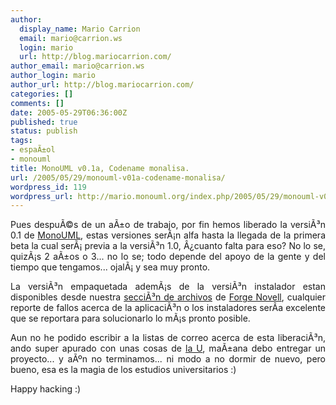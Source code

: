 ```yaml
---
author:
  display_name: Mario Carrion
  email: mario@carrion.ws
  login: mario
  url: http://blog.mariocarrion.com/
author_email: mario@carrion.ws
author_login: mario
author_url: http://blog.mariocarrion.com/
categories: []
comments: []
date: 2005-05-29T06:36:00Z
published: true
status: publish
tags:
- espaÃ±ol
- monouml
title: MonoUML v0.1a, Codename monalisa.
url: /2005/05/29/monouml-v01a-codename-monalisa/
wordpress_id: 119
wordpress_url: http://mario.monouml.org/index.php/2005/05/29/monouml-v01a-codename-monalisa/
---
```


<div style="clear:both;"></div>
<p align="justify">
Pues despuÃ©s de un aÃ±o de trabajo, por fin hemos liberado la versiÃ³n 0.1 de <a href="http://www.monouml.org">MonoUML</a>, estas versiones serÃ¡n alfa hasta la llegada de la primera beta la cual serÃ¡ previa a la versiÃ³n 1.0, Â¿cuanto falta para eso? No lo se, quizÃ¡s 2 aÃ±os o 3... no lo se; todo depende del apoyo de la gente y del tiempo que tengamos... ojalÃ¡ y sea muy pronto.</p>
<p align="justify">
La versiÃ³n empaquetada ademÃ¡s de la versiÃ³n instalador estan disponibles desde nuestra <a href="http://forge.novell.com/modules/xfcontent/downloads.php/monouml/MonoUML/">secciÃ³n de archivos</a> de <a href="http://forge.novell.com/modules/xfmod/project/?monouml">Forge Novell</a>, cualquier reporte de fallos acerca de la aplicaciÃ³n o los instaladores serÃ­a excelente que se reportara para solucionarlo lo mÃ¡s pronto posible.</p>
<p align="justify">Aun no he podido escribir a la listas de correo acerca de esta liberaciÃ³n, ando super apurado con unas cosas de <a href="http://www.itver.edu.mx">la U</a>, maÃ±ana debo entregar un proyecto... y aÃºn no terminamos... ni modo a no dormir de nuevo, pero bueno, esa es la magia de los estudios universitarios :)</p>
<p align="justify">Happy hacking :)</p>
<div style="clear:both; padding-bottom: 0.25em;"></div>
